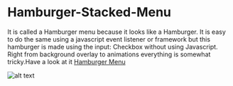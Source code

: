 # Hamburger-Stacked-Menu
It is called a Hamburger menu because it looks like a Hamburger. It is easy to do the same using a javascript event listener or framework but this hamburger is made using the input: Checkbox without using Javascript. Right from background overlay to animations everything is somewhat tricky.Have a look at it [Hamburger Menu](https://https://hamburgerstacked.netlify.app/) 

![alt text](https://assets.epicurious.com/photos/57c5c6d9cf9e9ad43de2d96e/6:4/w_620%2Ch_413/the-ultimate-hamburger.jpg)
